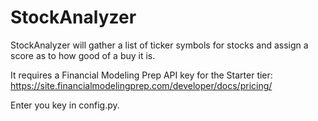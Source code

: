 # StockAnalyzer

StockAnalyzer will gather a list of ticker symbols for stocks and assign a score as to how good of a buy it is.

It requires a Financial Modeling Prep API key for the Starter tier: https://site.financialmodelingprep.com/developer/docs/pricing/

Enter you key in config.py.
